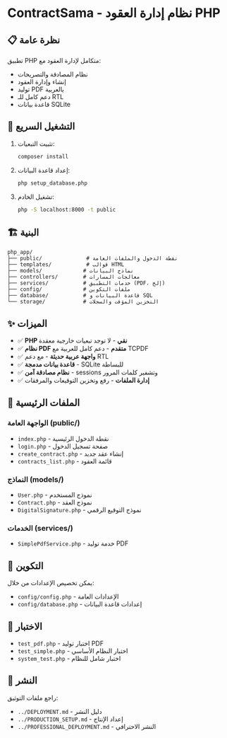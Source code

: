 # ContractSama - نظام إدارة العقود PHP

## 📋 نظرة عامة

تطبيق PHP متكامل لإدارة العقود مع:
- نظام المصادقة والتصريحات
- إنشاء وإدارة العقود
- توليد PDF بالعربية
- دعم كامل للـ RTL
- قاعدة بيانات SQLite

## 🚀 التشغيل السريع

1. تثبيت التبعيات:
   ```bash
   composer install
   ```

2. إعداد قاعدة البيانات:
   ```bash
   php setup_database.php
   ```

3. تشغيل الخادم:
   ```bash
   php -S localhost:8000 -t public
   ```

## 🏗️ البنية

```
php_app/
├── public/              # نقطة الدخول والملفات العامة
├── templates/           # قوالب HTML
├── models/             # نماذج البيانات
├── controllers/        # معالجات المسارات
├── services/           # خدمات التطبيق (PDF، إلخ)
├── config/             # ملفات التكوين
├── database/           # قاعدة البيانات و SQL
└── storage/            # التخزين المؤقت والسجلات
```

## ✨ الميزات

- ✅ **PHP نقي** - لا توجد تبعيات خارجية معقدة
- ✅ **نظام PDF متقدم** - دعم كامل للعربية مع TCPDF
- ✅ **واجهة عربية حديثة** - مع دعم RTL
- ✅ **قاعدة بيانات مدمجة** - SQLite للبساطة
- ✅ **نظام مصادقة آمن** - sessions وتشفير كلمات المرور
- ✅ **إدارة الملفات** - رفع وتخزين التوقيعات والمرفقات

## 📁 الملفات الرئيسية

### الواجهة العامة (public/)
- `index.php` - نقطة الدخول الرئيسية
- `login.php` - صفحة تسجيل الدخول
- `create_contract.php` - إنشاء عقد جديد
- `contracts_list.php` - قائمة العقود

### النماذج (models/)
- `User.php` - نموذج المستخدم
- `Contract.php` - نموذج العقد
- `DigitalSignature.php` - نموذج التوقيع الرقمي

### الخدمات (services/)
- `SimplePdfService.php` - خدمة توليد PDF

## 🔧 التكوين

يمكن تخصيص الإعدادات من خلال:
- `config/config.php` - الإعدادات العامة
- `config/database.php` - إعدادات قاعدة البيانات

## 🧪 الاختبار

- `test_pdf.php` - اختبار توليد PDF
- `test_simple.php` - اختبار النظام الأساسي
- `system_test.php` - اختبار شامل للنظام

## 🚀 النشر

راجع ملفات التوثيق:
- `../DEPLOYMENT.md` - دليل النشر
- `../PRODUCTION_SETUP.md` - إعداد الإنتاج
- `../PROFESSIONAL_DEPLOYMENT.md` - النشر الاحترافي
